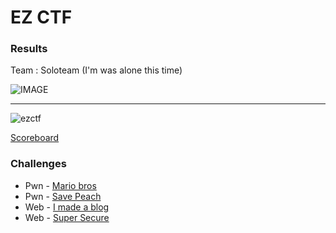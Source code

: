 # EZ CTF

### Results

Team : Soloteam (I'm was alone this time)

![IMAGE](https://user-images.githubusercontent.com/49941629/167300788-d9954688-36d5-42d9-8fe4-357802e448e7.PNG)
***
![ezctf](https://user-images.githubusercontent.com/49941629/167300674-b9453f1f-8934-490b-bb66-e364a049ae57.png)

[Scoreboard](https://ctftime.org/event/1655)

### Challenges

- Pwn - [Mario bros](https://github.com/Sanlokii/CTF-write-ups/blob/main/EZ-CTF/Mario-bros.md)
- Pwn - [Save Peach](https://github.com/Sanlokii/CTF-write-ups/blob/main/EZ-CTF/Save-Peach.md)
- Web - [I made a blog](https://github.com/Sanlokii/CTF-write-ups/blob/main/EZ-CTF/I-made-a-blog.md)
- Web - [Super Secure](https://github.com/Sanlokii/CTF-write-ups/blob/main/EZ-CTF/Super-Secure.md)
